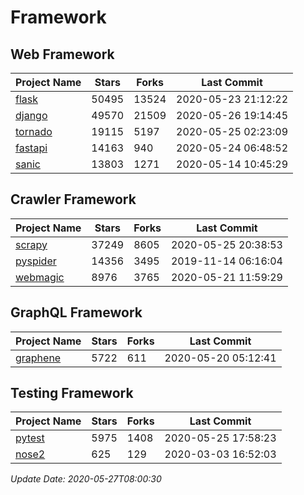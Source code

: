 # Framework

## Web Framework

| Project Name | Stars | Forks | Last Commit |
| ------------ | ----- | ----- | ----------- |
| [flask](https://github.com/pallets/flask) | 50495 | 13524 | 2020-05-23 21:12:22 |
| [django](https://github.com/django/django) | 49570 | 21509 | 2020-05-26 19:14:45 |
| [tornado](https://github.com/tornadoweb/tornado) | 19115 | 5197 | 2020-05-25 02:23:09 |
| [fastapi](https://github.com/tiangolo/fastapi) | 14163 | 940 | 2020-05-24 06:48:52 |
| [sanic](https://github.com/huge-success/sanic) | 13803 | 1271 | 2020-05-14 10:45:29 |

## Crawler Framework

| Project Name | Stars | Forks | Last Commit |
| ------------ | ----- | ----- | ----------- |
| [scrapy](https://github.com/scrapy/scrapy) | 37249 | 8605 | 2020-05-25 20:38:53 |
| [pyspider](https://github.com/binux/pyspider) | 14356 | 3495 | 2019-11-14 06:16:04 |
| [webmagic](https://github.com/code4craft/webmagic) | 8976 | 3765 | 2020-05-21 11:59:29 |

## GraphQL Framework

| Project Name | Stars | Forks | Last Commit |
| ------------ | ----- | ----- | ----------- |
| [graphene](https://github.com/graphql-python/graphene) | 5722 | 611 | 2020-05-20 05:12:41 |

## Testing Framework

| Project Name | Stars | Forks | Last Commit |
| ------------ | ----- | ----- | ----------- |
| [pytest](https://github.com/pytest-dev/pytest) | 5975 | 1408 | 2020-05-25 17:58:23 |
| [nose2](https://github.com/nose-devs/nose2) | 625 | 129 | 2020-03-03 16:52:03 |

*Update Date: 2020-05-27T08:00:30*
